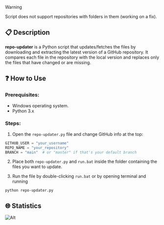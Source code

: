 > [!WARNING]
> Script does not support repositories with folders in them (working on a fix).

## 📋 Description
**repo-updater** is a Python script that updates/fetches the files by downloading and extracting the latest version of a GitHub repository. It compares each file in the repository with the local version and replaces only the files that have changed or are missing.

## ❓ How to Use

### Prerequisites:
- Windows operating system.
- Python 3.x 

### Steps:

1. Open the `repo-updater.py` file and change GitHub info at the top:
```python
GITHUB_USER = "your_username"
REPO_NAME = "your_repository"
BRANCH = "main"  # or "master" if that's your default branch
```

2. Place both `repo-updater.py` and `run.bat` inside the folder containing the files you want to update.

3. Run the file by double-clicking `run.bat` or by opening terminal and running
```bash
python repo-updater.py
```

## 🌐 Statistics
![Alt](https://repobeats.axiom.co/api/embed/8eb1e488e7418d03f443e817f7bbb31dc39cccca.svg "Repobeats analytics image")
